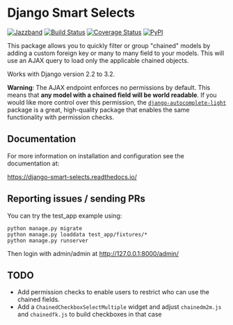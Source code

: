 # Django Smart Selects

[![Jazzband](https://jazzband.co/static/img/badge.svg)](https://jazzband.co/)
[![Build Status](https://github.com/jazzband/django-smart-selects/workflows/Test/badge.svg)](https://github.com/jazzband/django-smart-selects/actions)
[![Coverage Status](https://codecov.io/gh/jazzband/django-smart-selects/branch/master/graph/badge.svg)](https://codecov.io/gh/jazzband/django-smart-selects)
[![PyPI](https://img.shields.io/pypi/v/django-smart-selects.svg)](https://pypi.org/project/django-smart-selects/)

This package allows you to quickly filter or group "chained" models by adding a custom foreign key or many to many field to your models. This will use an AJAX query to load only the applicable chained objects.

Works with Django version 2.2 to 3.2.

**Warning**: The AJAX endpoint enforces no permissions by default.  This means that **any model with a chained field will be world readable**. If you would like more control over this permission, the [`django-autocomplete-light`](https://github.com/yourlabs/django-autocomplete-light) package is a great, high-quality package that enables the same functionality with permission checks.

## Documentation

For more information on installation and configuration see the documentation at:

https://django-smart-selects.readthedocs.io/

## Reporting issues / sending PRs

You can try the test_app example using:

```shell
python manage.py migrate
python manage.py loaddata test_app/fixtures/*
python manage.py runserver
```

Then login with admin/admin at http://127.0.0.1:8000/admin/


## TODO

* Add permission checks to enable users to restrict who can use the chained fields.
* Add a `ChainedCheckboxSelectMultiple` widget and adjust `chainedm2m.js` and `chainedfk.js` to build checkboxes in that case
